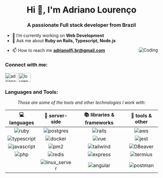 <h1 align="center">Hi 👋, I'm Adriano Lourenço</h1>
<h3 align="center">A passionate Full stack developer from Brazil</h3>

- 🔭 I’m currently working on **Web Development**
- 💬 Ask me about **Ruby on Rails, Typescript, Node.js**
<img align="right" alt="Coding" widgth="400" src="https://thumbs.gfycat.com/AngelicConcreteHypsilophodon-size_restricted.gif">

- 📫 How to reach me **adrianolfi.br@gmail.com**


<h3 align="left">Connect with me:</h3>
<p align="left">
<a href="https://www.linkedin.com/in/adriano-lourenco-figueiredo" target="blank"><img align="center" src="https://raw.githubusercontent.com/rahuldkjain/github-profile-readme-generator/master/src/images/icons/Social/linked-in-alt.svg" alt="adriano lourenço figueiredo" height="30" width="40" /></a>
<a href="https://discord.com/users/305595567122415616" target="blank"><img align="center" src="https://raw.githubusercontent.com/rahuldkjain/github-profile-readme-generator/master/src/images/icons/Social/discord.svg" alt="lourenc0_" height="30" width="40" /></a>
</p>


<h3 align="left">Languages and Tools:</h3>
<!-- <code><img height="32" src="https://raw.githubusercontent.com/devicons/devicon/master/icons/ruby/ruby-original.svg" alt="ruby"/></code>
<code><img height="32" src="https://raw.githubusercontent.com/devicons/devicon/master/icons/rails/rails-original-wordmark.svg" alt="Rails"/></code>
<code><img height="32" src="https://raw.githubusercontent.com/github/explore/80688e429a7d4ef2fca1e82350fe8e3517d3494d/topics/javascript/javascript.png" alt="Javascript"/></code>
<code><img height="32" src="https://raw.githubusercontent.com/github/explore/80688e429a7d4ef2fca1e82350fe8e3517d3494d/topics/typescript/typescript.png" alt="Typescript"/></code>
<code><img height="32" src="https://raw.githubusercontent.com/github/explore/80688e429a7d4ef2fca1e82350fe8e3517d3494d/topics/nodejs/nodejs.png" alt="Nodejs"/></code>
<code><img height="32" src="https://raw.githubusercontent.com/github/explore/80688e429a7d4ef2fca1e82350fe8e3517d3494d/topics/bootstrap/bootstrap.png" alt="Bootstrap"/></code>
<code><img height="32" src="https://raw.githubusercontent.com/devicons/devicon/master/icons/vuejs/vuejs-original-wordmark.svg" alt="Vue.js"/></code>
<code><img height="32" src="https://raw.githubusercontent.com/github/explore/80688e429a7d4ef2fca1e82350fe8e3517d3494d/topics/postgresql/postgresql.png" alt="PostegreSQL"/></code>
<code><img height="32" src="https://raw.githubusercontent.com/devicons/devicon/master/icons/redis/redis-original-wordmark.svg" alt="Redis"/></code>
<code><img height="32" src="https://raw.githubusercontent.com/devicons/devicon/master/icons/docker/docker-original-wordmark.svg" alt="Docker"/></code>
<code><img height="32" src="https://avatars.githubusercontent.com/u/2232217?s=200&v=4" alt="AWS"/></code> -->


<div id="skills-and-tools" align="center">

*Those are some of the tools and other technologies I work with:*
   
|    💻 languages           |   🎲 server-side  |     📚 libraries & frameworks      |    🔨 tools & other    | 
| :------------------:      | :---------------: | :--------------------------------: | :---------------------: |
| ![ruby]                   | ![postgres]       | ![rails]                           | ![aws]                  |
| ![typescript]             | ![docker]         | ![vue]                             | ![jest]                 |
| ![javascript]             | ![pm2]            | ![tailwind]                        | ![DBeaver]              |
| ![php]                    | ![redis]          | ![express]                         | ![termius]              |
|                           | ![linux_server]   | ![angular]                         | ![postman]              |
  
</div>

[comment]: # (badge-references)

<!-- Para procurar mais icones: https://github.com/developStorm/simple-badges https://badges.pages.dev/ -->

[comment]: # (client-side-badges)
[ruby]: <https://img.shields.io/badge/Ruby-CC342D?logo=ruby&logoColor=fff&style=for-the-badge> "RUBY"
[typescript]: <https://img.shields.io/badge/TypeScript-323330?style=for-the-badge&logo=typescript&logoColor=3077C5> "TypeScript"
[javascript]: <https://img.shields.io/badge/JavaScript-323330?style=for-the-badge&logo=javascript&logoColor=F7DF1E> "JavaScript"
[c_lang]: <https://img.shields.io/badge/C-A8B9CC?logo=c&logoColor=fff&style=for-the-badge> "C Lang"
[php]: <https://img.shields.io/badge/PHP-777BB4?logo=php&logoColor=fff&style=for-the-badge> "PHP"
[comment]: # (client-side-badges)

[comment]: # (server-side-badges)
[postgres]: <https://img.shields.io/badge/PostgreSQL-4169E1?logo=postgresql&logoColor=fff&style=for-the-badge> "PostgreSQL"
[docker]: <https://img.shields.io/badge/Docker-2496ED?logo=docker&logoColor=fff&style=for-the-badge> "Docker"
[pm2]: <https://img.shields.io/badge/PM2-2B037A?logo=pm2&logoColor=fff&style=for-the-badge> "PM2"
[redis]: <https://img.shields.io/badge/Redis-DC382D?logo=redis&logoColor=fff&style=for-the-badge> "Redis"
[linux_server]: <https://img.shields.io/badge/LinuxServer-DA3B8A?logo=linuxserver&logoColor=fff&style=for-the-badge> "Linux server"
[comment]: # (server-side-badges)

[comment]: # (libraries-badges)
[rails]: <https://img.shields.io/badge/Ruby%20on%20Rails-D30001?logo=rubyonrails&logoColor=fff&style=for-the-badge> "Rails"
[vue]: <https://img.shields.io/badge/Vue.js-323330?style=for-the-badge&logo=vue.js&logoColor=#4FC08D> "Vue"
[tailwind]: <https://img.shields.io/badge/Tailwind%20CSS-06B6D4?logo=tailwindcss&logoColor=fff&style=for-the-badge> "Tailwind"
[express]: <https://img.shields.io/badge/Express-323330?style=for-the-badge&logo=express&logoColor=#000000> "Express"
[angular]: <https://img.shields.io/badge/Angular-0F0F11?logo=angular&logoColor=fff&style=for-the-badge> "Angular"
[comment]: # (libraries-badges)

[comment]: # (tools-badges)
[aws]: <https://img.shields.io/badge/Amazon%20AWS-232F3E?logo=amazonaws&logoColor=fff&style=for-the-badge> "Amazon Web Services"
[jest]: <https://img.shields.io/badge/Jest-C21325?logo=jest&logoColor=fff&style=for-the-badge> "Jest"
[DBeaver]: <https://img.shields.io/badge/DBeaver-382923?logo=dbeaver&logoColor=fff&style=for-the-badge> "DBeaver"
[termius]: <https://img.shields.io/badge/Termius-000?logo=termius&logoColor=fff&style=for-the-badge> "Termius"
[postman]: <https://img.shields.io/badge/Postman-323330?style=for-the-badge&logo=postman&logoColor=#FF6C37> "Postman"
[comment]: # (tools-badges)

[comment]: # (badge-references)
